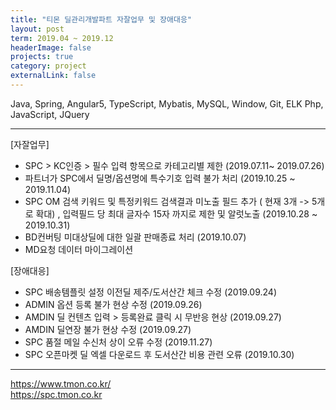```yaml
---
title: "티몬 딜관리개발파트 자잘업무 및 장애대응"
layout: post
term: 2019.04 ~ 2019.12
headerImage: false
projects: true
category: project
externalLink: false
---
```


Java, Spring, Angular5, TypeScript, Mybatis, MySQL, Window, Git, ELK
Php, JavaScript, JQuery

---

[자잘업무]
- SPC > KC인증 > 필수 입력 항목으로 카테고리별 제한 (2019.07.11~ 2019.07.26)
- 파트너가 SPC에서 딜명/옵션명에 특수기호 입력 불가 처리 (2019.10.25 ~ 2019.11.04)
- SPC OM  검색 키워드 및 특정키워드 검색결과 미노출 필드 추가 ( 현재 3개  -> 5개로 확대)
  , 입력필드 당 최대 글자수 15자 까지로 제한 및 알럿노출 (2019.10.28 ~ 2019.10.31)
- BD컨버팅 미대상딜에 대한 일괄 판매종료 처리 (2019.10.07)
- MD요청 데이터 마이그레이션

[장애대응]
- SPC 배송템플릿 설정 이전딜 제주/도서산간 체크 수정 (2019.09.24)
- ADMIN 옵션 등록 불가 현상 수정 (2019.09.26)
- AMDIN 딜 컨텐츠 입력 > 등록완료 클릭 시 무반응 현상 (2019.09.27)
- AMDIN 딜연장 불가 현상 수정 (2019.09.27)
- SPC 품절 메일 수신처 상이 오류 수정 (2019.11.27)
- SPC 오픈마켓 딜 엑셀 다운로드 후 도서산간 비용 관련 오류 (2019.10.30)



---

https://www.tmon.co.kr/ <br>
https://spc.tmon.co.kr

